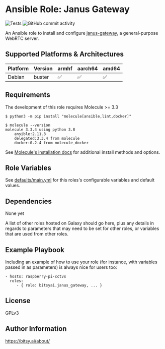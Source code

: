 Ansible Role: Janus Gateway
=========

![Tests](https://img.shields.io/github/workflow/status/bitsy-ai/ansible-role-janus-gateway/Molecule)
![GitHub commit activity](https://img.shields.io/github/commit-activity/m/bitsy-ai/ansible-role-janus-gateway)

An Ansible role to install and configure [janus-gateway](https://github.com/meetecho/janus-gateway), a general-purpose WebRTC server.

Supported Platforms & Architectures
------------

| Platform | Version | armhf | aarch64 | amd64 |
|----------|---------|-------|---------|-------|
| Debian   | buster  | ✅    |     ✅   |   ✅  |

Requirements
------------

The development of this role requires Molecule >= 3.3

```
$ python3 -m pip install "molecule[ansible,lint,docker]" 
```

```
$ molecule --version
molecule 3.3.4 using python 3.8 
    ansible:2.11.3
    delegated:3.3.4 from molecule
    docker:0.2.4 from molecule_docker
```

See [Molecule's installation docs](https://molecule.readthedocs.io/en/latest/installation.html) for additional install methods and options. 

Role Variables
--------------

See [defaults/main.yml](defaults/main.yml) for this roles's configurable variables and default values.


Dependencies
------------

None yet

A list of other roles hosted on Galaxy should go here, plus any details in regards to parameters that may need to be set for other roles, or variables that are used from other roles.

Example Playbook
----------------

Including an example of how to use your role (for instance, with variables passed in as parameters) is always nice for users too:

    - hosts: raspberry-pi-cctvs
      roles:
         - { role: bitsyai.janus_gateway, ... }

License
-------

GPLv3

Author Information
------------------

https://bitsy.ai/about/

